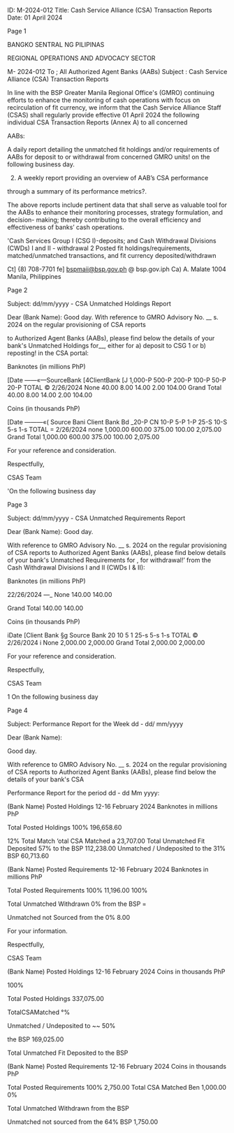 ID: M-2024-012
Title: Cash Service Alliance (CSA) Transaction Reports
Date: 01 April 2024

Page 1

BANGKO SENTRAL NG PILIPINAS

REGIONAL OPERATIONS AND ADVOCACY SECTOR

M- 2024-012 To ; All Authorized Agent Banks (AABs) Subject : Cash Service Alliance (CSA) Transaction Reports

In line with the BSP Greater Manila Regional Office's (GMRO) continuing efforts to enhance the monitoring of cash operations with focus on recirculation of fit currency, we inform that the Cash Service Alliance Staff (CSAS) shall regularly provide effective 01 April 2024 the following individual CSA Transaction Reports (Annex A) to all concerned

AABs:

A daily report detailing the unmatched fit holdings and/or requirements of AABs for deposit to or withdrawal from concerned GMRO units! on the following business day.

2. A weekly report providing an overview of AAB’s CSA performance

through a summary of its performance metrics?.

The above reports include pertinent data that shall serve as valuable tool for the AABs to enhance their monitoring processes, strategy formulation, and decision- making; thereby contributing to the overall efficiency and effectiveness of banks’ cash operations.

'Cash Services Group I (CSG I)-deposits; and Cash Withdrawal Divisions (CWDs) I and II - withdrawal 2 Posted fit holdings/requirements, matched/unmatched transactions, and fit currency deposited/withdrawn

Ct] {8) 708-7701 fe] bspmaii@bsp.gov.ph @ bsp.gov.iph Ca) A. Malate 1004 Manila, Philippines

Page 2

Subject: dd/mm/yyyy - CSA Unmatched Holdings Report

Dear (Bank Name): Good day. With reference to GMRO Advisory No. __ s. 2024 on the regular provisioning of CSA reports

to Authorized Agent Banks (AABs), please find below the details of your bank's Unmatched Holdings for__, either for a) deposit to CSG 1 or b) reposting! in the CSA portal:

Banknotes (in millions PhP)

[Date ——«—SourceBank [4ClientBank [J 1,000-P 500-P 200-P 100-P 50-P 20-P TOTAL © 2/26/2024 None 40.00 8.00 14.00 2.00 104.00 Grand Total 40.00 8.00 14.00 2.00 104.00

Coins (in thousands PhP)

[Date ———«( Source Bani Client Bank Bd _20-P CN 10-P 5-P 1-P 25-S 10-S 5-s 1-s TOTAL = 2/26/2024 none 1,000.00 600.00 375.00 100.00 2,075.00 Grand Total 1,000.00 600.00 375.00 100.00 2,075.00

For your reference and consideration.

Respectfully,

CSAS Team

'On the following business day

Page 3

Subject: dd/mm/yyyy - CSA Unmatched Requirements Report

Dear (Bank Name): Good day.

With reference to GMRO Advisory No. __ s. 2024 on the regular provisioning of CSA reports to Authorized Agent Banks (AABs), please find below details of your bank's Unmatched Requirements for , for withdrawal!’ from the Cash Withdrawal Divisions I and II (CWDs I & II):

Banknotes (in millions PhP)

22/26/2024 —_ None 140.00 140.00

Grand Total 140.00 140.00

Coins (in thousands PhP)

iDate [Client Bank §g Source Bank 20 10 5 1 25-s 5-s 1-s TOTAL © 2/26/2024 i None 2,000.00 2,000.00 Grand Total 2,000.00 2,000.00

For your reference and consideration.

Respectfully,

CSAS Team

1 On the following business day

Page 4

Subject: Performance Report for the Week dd - dd/ mm/yyyy

Dear (Bank Name):

Good day.

With reference to GMRO Advisory No. __ s. 2024 on the regular provisioning of CSA reports to Authorized Agent Banks (AABs), please find below the details of your bank's CSA

Performance Report for the period dd - dd Mm yyyy:

(Bank Name) Posted Holdings 12-16 February 2024 Banknotes in millions PhP

Total Posted Holdings 100% 196,658.60

12% Total Match ‘otal CSA Matched a 23,707.00 Total Unmatched Fit Deposited 57% to the BSP 112,238.00 Unmatched / Undeposited to the 31% BSP 60,713.60

(Bank Name) Posted Requirements 12-16 February 2024 Banknotes in millions PhP

Total Posted Requirements 100% 11,196.00 100%

Total Unmatched Withdrawn 0% from the BSP =

Unmatched not Sourced from the 0% 8.00

For your information.

Respectfully,

CSAS Team

(Bank Name) Posted Holdings 12-16 February 2024 Coins in thousands PhP

100%

Total Posted Holdings 337,075.00

TotalCSAMatched °%

Unmatched / Undeposited to ~~ 50%

the BSP 169,025.00

Total Unmatched Fit Deposited to the BSP

(Bank Name) Posted Requirements 12-16 February 2024 Coins in thousands PhP

Total Posted Requirements 100% 2,750.00 Total CSA Matched Ben 1,000.00 0%

Total Unmatched Withdrawn from the BSP

Unmatched not sourced from the 64% BSP 1,750.00